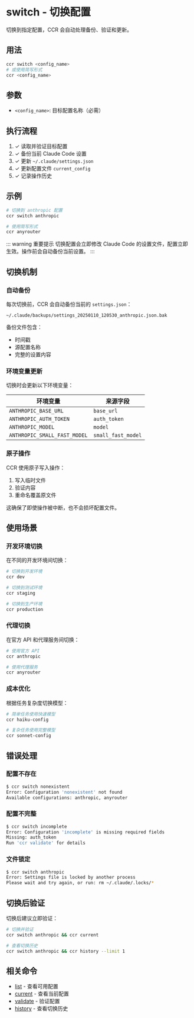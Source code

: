 # switch - 切换配置

切换到指定配置，CCR 会自动处理备份、验证和更新。

## 用法

```bash
ccr switch <config_name>
# 或使用简写形式
ccr <config_name>
```

## 参数

- `<config_name>`: 目标配置名称（必需）

## 执行流程

1. ✓ 读取并验证目标配置
2. ✓ 备份当前 Claude Code 设置
3. ✓ 更新 `~/.claude/settings.json`
4. ✓ 更新配置文件 `current_config`
5. ✓ 记录操作历史

## 示例

```bash
# 切换到 anthropic 配置
ccr switch anthropic

# 使用简写形式
ccr anyrouter
```

::: warning 重要提示
切换配置会立即修改 Claude Code 的设置文件，配置立即生效。操作前会自动备份当前设置。
:::

## 切换机制

### 自动备份

每次切换前，CCR 会自动备份当前的 `settings.json`：

```
~/.claude/backups/settings_20250110_120530_anthropic.json.bak
```

备份文件包含：
- 时间戳
- 源配置名称
- 完整的设置内容

### 环境变量更新

切换时会更新以下环境变量：

| 环境变量 | 来源字段 |
|---------|----------|
| `ANTHROPIC_BASE_URL` | `base_url` |
| `ANTHROPIC_AUTH_TOKEN` | `auth_token` |
| `ANTHROPIC_MODEL` | `model` |
| `ANTHROPIC_SMALL_FAST_MODEL` | `small_fast_model` |

### 原子操作

CCR 使用原子写入操作：
1. 写入临时文件
2. 验证内容
3. 重命名覆盖原文件

这确保了即使操作被中断，也不会损坏配置文件。

## 使用场景

### 开发环境切换

在不同的开发环境间切换：

```bash
# 切换到开发环境
ccr dev

# 切换到测试环境
ccr staging

# 切换到生产环境
ccr production
```

### 代理切换

在官方 API 和代理服务间切换：

```bash
# 使用官方 API
ccr anthropic

# 使用代理服务
ccr anyrouter
```

### 成本优化

根据任务复杂度切换模型：

```bash
# 简单任务使用快速模型
ccr haiku-config

# 复杂任务使用完整模型
ccr sonnet-config
```

## 错误处理

### 配置不存在

```bash
$ ccr switch nonexistent
Error: Configuration 'nonexistent' not found
Available configurations: anthropic, anyrouter
```

### 配置不完整

```bash
$ ccr switch incomplete
Error: Configuration 'incomplete' is missing required fields
Missing: auth_token
Run 'ccr validate' for details
```

### 文件锁定

```bash
$ ccr switch anthropic
Error: Settings file is locked by another process
Please wait and try again, or run: rm ~/.claude/.locks/*
```

## 切换后验证

切换后建议立即验证：

```bash
# 切换并验证
ccr switch anthropic && ccr current

# 查看切换历史
ccr switch anthropic && ccr history --limit 1
```

## 相关命令

- [list](./list) - 查看可用配置
- [current](./current) - 查看当前配置
- [validate](./validate) - 验证配置
- [history](./history) - 查看切换历史
